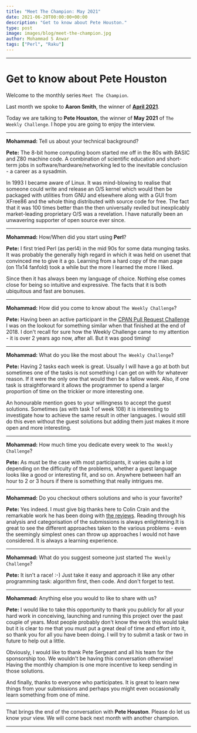 ```yaml
---
title: "Meet The Champion: May 2021"
date: 2021-06-20T00:00:00+00:00
description: "Get to know about Pete Houston."
type: post
image: images/blog/meet-the-champion.jpg
author: Mohammad S Anwar
tags: ["Perl", "Raku"]
---
```

---

# Get to know about Pete Houston

Welcome to the monthly series `Meet The Champion`.

Last month we spoke to **Aaron Smith**, the winner of **[April 2021](/blog/meet-the-champion-2021-04)**.

Today we are talking to **Pete Houston**, the winner of **May 2021** of `The Weekly Challenge`. I hope you are going to enjoy the interview.

---

**Mohammad:** Tell us about your technical background?

**Pete:** The 8-bit home computing boom started me off in the 80s with BASIC and Z80 machine code. A combination of scientific education and short-term jobs in software/hardware/networking led to the inevitable conclusion - a career as a sysadmin.

In 1993 I became aware of Linux. It was mind-blowing to realise that someone could write and release an O/S kernel which would then be packaged with utilities from GNU and elsewhere along with a GUI from XFree86 and the whole thing distributed with source code for free. The fact that it was 100 times better than the then universally reviled but inexplicably market-leading proprietary O/S was a revelation. I have naturally been an unwavering supporter of open source ever since.

---

**Mohammad:** How/When did you start using **Perl**?

**Pete:** I first tried Perl (as perl4) in the mid 90s for some data munging tasks. It was probably the generally high regard in which it was held on usenet that convinced me to give it a go. Learning from a hard copy of the man page (on 11x14 fanfold) took a while but the more I learned the more I liked.

Since then it has always been my language of choice. Nothing else comes close for being so intuitive and expressive. The facts that it is both ubiquitous and fast are bonuses.

---

**Mohammad:** How did you come to know about `The Weekly Challenge`?

**Pete:** Having been an active participant in the [CPAN Pull Request Challenge](http://cpan-prc.org/) I was on the lookout for something similar when that finished at the end of 2018. I don't recall for sure how the Weekly Challenge came to my attention - it is over 2 years ago now, after all. But it was good timing!

---

**Mohammad:** What do you like the most about `The Weekly Challenge`?

**Pete:** Having 2 tasks each week is great. Usually I will have a go at both but sometimes one of the tasks is not something I can get on with for whatever reason. If it were the only one that would then be a fallow week. Also, if one task is straightforward it allows the programmer to spend a larger proportion of time on the trickier or more interesting one.

An honourable mention goes to your willingness to accept the guest solutions. Sometimes (as with task 1 of week 108) it is interesting to investigate how to achieve the same result in other languages. I would still do this even without the guest solutions but adding them just makes it more open and more interesting.

---

**Mohammad:** How much time you dedicate every week to `The Weekly Challenge`?

**Pete:** As must be the case with most participants, it varies quite a lot depending on the difficulty of the problems, whether a guest language looks like a good or interesting fit, and so on. Anywhere between half an hour to 2 or 3 hours if there is something that really intrigues me.

---

**Mohammad:** Do you checkout others solutions and who is your favorite?

**Pete:** Yes indeed. I must give big thanks here to Colin Crain and the remarkable work he has been doing with [the reviews](https://perlweeklychallenge.org/p5-reviews). Reading through his analysis and categorisation of the submissions is always enlightening.It is great to see the different approaches taken to the various problems - even the seemingly simplest ones can throw up approaches I would not have considered. It is always a learning experience.

---

**Mohammad:** What do you suggest someone just started `The Weekly Challenge`?

**Pete:** It isn't a race! :-) Just take it easy and approach it like any other programming task: algorithm first, then code. And don't forget to test.

---

**Mohammad:** Anything else you would to like to share with us?

**Pete:** I would like to take this opportunity to thank you publicly for all your hard work in conceiving, launching and running this project over the past couple of years. Most people probably don't know the work this would take but it is clear to me that you must put a great deal of time and effort into it, so thank you for all you have been doing. I will try to submit a task or two in future to help out a little.

Obviously, I would like to thank Pete Sergeant and all his team for the sponsorship too. We wouldn't be having this conversation otherwise! Having the monthly champion is one more incentive to keep sending in those solutions.

And finally, thanks to everyone who participates. It is great to learn new things from your submissions and perhaps you might even occasionally learn something from one of mine.

---

That brings the end of the conversation with **Pete Houston**. Please do let us know your view. We will come back next month with another champion.

---
